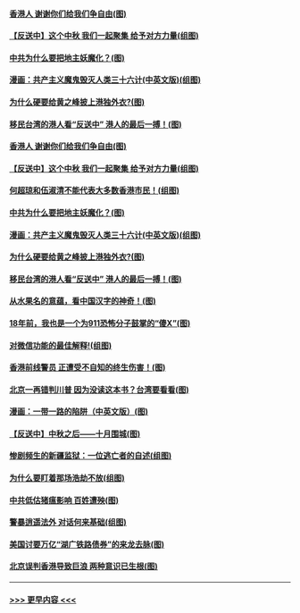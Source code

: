 #### [香港人 谢谢你们给我们争自由(图)](../pages/p4/907402.md?t=09151155) 
#### [【反送中】这个中秋 我们一起聚集 给予对方力量(组图)](../pages/p4/907401.md?t=09151155) 
#### [中共为什么要把地主妖魔化？(图)](../pages/p4/907397.md?t=09151155) 
#### [漫画：共产主义魔鬼毁灭人类三十六计(中英文版)(组图)](../pages/p4/907094.md?t=09151155) 
#### [为什么硬要给黄之峰披上港独外衣?(图)](../pages/p4/907297.md?t=09151155) 
#### [移民台湾的港人看“反送中” 港人的最后一搏！(图)](../pages/p4/907284.md?t=09151155) 
#### [香港人 谢谢你们给我们争自由(图)](../pages/p4/907402.md?t=09151155) 
#### [【反送中】这个中秋 我们一起聚集 给予对方力量(组图)](../pages/p4/907401.md?t=09151155) 
#### [何超琼和伍淑清不能代表大多数香港市民！(组图)](../pages/p4/907398.md?t=09151155) 
#### [中共为什么要把地主妖魔化？(图)](../pages/p4/907397.md?t=09151155) 
#### [漫画：共产主义魔鬼毁灭人类三十六计(中英文版)(组图)](../pages/p4/907094.md?t=09151155) 
#### [为什么硬要给黄之峰披上港独外衣?(图)](../pages/p4/907297.md?t=09151155) 
#### [移民台湾的港人看“反送中” 港人的最后一搏！(图)](../pages/p4/907284.md?t=09151155) 
#### [从水果名的意蕴，看中国汉字的神奇！(图)](../pages/p4/907280.md?t=09151155) 
#### [18年前，我也是一个为911恐怖分子鼓掌的“傻X”(图)](../pages/p4/907279.md?t=09151155) 
#### [对微信功能的最佳解释!(组图)](../pages/p4/907274.md?t=09151155) 
#### [香港前线警员 正遭受不自知的终生伤害！(图)](../pages/p4/907272.md?t=09151155) 
#### [北京一再错判川普 因为没读这本书？台湾要看看(图)](../pages/p4/907270.md?t=09151155) 
#### [漫画：一带一路的陷阱（中英文版）(图)](../pages/p4/907093.md?t=09151155) 
#### [【反送中】中秋之后——十月围城(图)](../pages/p4/907191.md?t=09151155) 
#### [惨剧频生的新疆监狱：一位逃亡者的自述(组图)](../pages/p4/907187.md?t=09151155) 
#### [为什么要盯着那场浩劫不放(组图)](../pages/p4/907176.md?t=09151155) 
#### [中共低估猪瘟影响 百姓遭殃(图)](../pages/p4/907174.md?t=09151155) 
#### [警暴逍遥法外 对话何来基础(组图)](../pages/p4/907172.md?t=09151155) 
#### [美国讨要万亿“湖广铁路债券”的来龙去脉(图)](../pages/p4/907063.md?t=09151155) 
#### [北京误判香港导致巨浪 两种意识已生根(图)](../pages/p4/907053.md?t=09151155) 

----
#### [ >>> 更早内容 <<< ](../indexes/p4-earlier.md)
